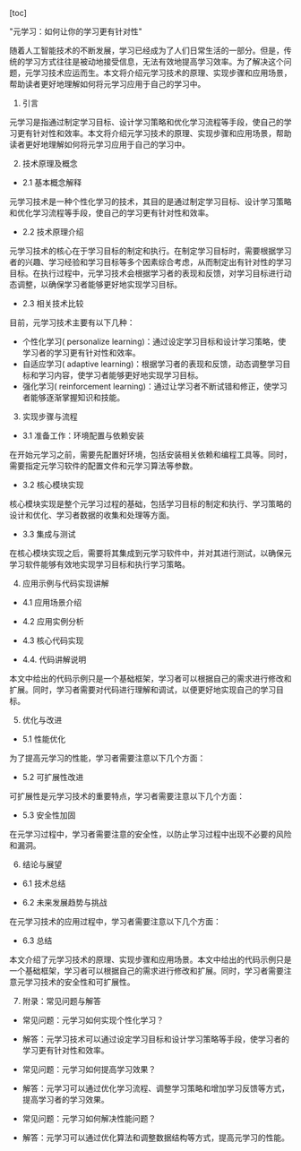 
[toc]                    
                
                
"元学习：如何让你的学习更有针对性"

随着人工智能技术的不断发展，学习已经成为了人们日常生活的一部分。但是，传统的学习方式往往是被动地接受信息，无法有效地提高学习效率。为了解决这个问题，元学习技术应运而生。本文将介绍元学习技术的原理、实现步骤和应用场景，帮助读者更好地理解如何将元学习应用于自己的学习中。

1. 引言

元学习是指通过制定学习目标、设计学习策略和优化学习流程等手段，使自己的学习更有针对性和效率。本文将介绍元学习技术的原理、实现步骤和应用场景，帮助读者更好地理解如何将元学习应用于自己的学习中。

2. 技术原理及概念

- 2.1 基本概念解释

元学习技术是一种个性化学习的技术，其目的是通过制定学习目标、设计学习策略和优化学习流程等手段，使自己的学习更有针对性和效率。

- 2.2 技术原理介绍

元学习技术的核心在于学习目标的制定和执行。在制定学习目标时，需要根据学习者的兴趣、学习经验和学习目标等多个因素综合考虑，从而制定出有针对性的学习目标。在执行过程中，元学习技术会根据学习者的表现和反馈，对学习目标进行动态调整，以确保学习者能够更好地实现学习目标。

- 2.3 相关技术比较

目前，元学习技术主要有以下几种：

- 个性化学习( personalize learning)：通过设定学习目标和设计学习策略，使学习者的学习更有针对性和效率。
- 自适应学习( adaptive learning)：根据学习者的表现和反馈，动态调整学习目标和学习内容，使学习者能够更好地实现学习目标。
- 强化学习( reinforcement learning)：通过让学习者不断试错和修正，使学习者能够逐渐掌握知识和技能。

3. 实现步骤与流程

- 3.1 准备工作：环境配置与依赖安装

在开始元学习之前，需要先配置好环境，包括安装相关依赖和编程工具等。同时，需要指定元学习软件的配置文件和元学习算法等参数。

- 3.2 核心模块实现

核心模块实现是整个元学习过程的基础，包括学习目标的制定和执行、学习策略的设计和优化、学习者数据的收集和处理等方面。

- 3.3 集成与测试

在核心模块实现之后，需要将其集成到元学习软件中，并对其进行测试，以确保元学习软件能够有效地实现学习目标和执行学习策略。

4. 应用示例与代码实现讲解

- 4.1 应用场景介绍

- 4.2 应用实例分析

- 4.3 核心代码实现

- 4.4. 代码讲解说明

本文中给出的代码示例只是一个基础框架，学习者可以根据自己的需求进行修改和扩展。同时，学习者需要对代码进行理解和调试，以便更好地实现自己的学习目标。

5. 优化与改进

- 5.1 性能优化

为了提高元学习的性能，学习者需要注意以下几个方面：

- 5.2 可扩展性改进

可扩展性是元学习技术的重要特点，学习者需要注意以下几个方面：

- 5.3 安全性加固

在元学习过程中，学习者需要注意的安全性，以防止学习过程中出现不必要的风险和漏洞。

6. 结论与展望

- 6.1 技术总结

- 6.2 未来发展趋势与挑战

在元学习技术的应用过程中，学习者需要注意以下几个方面：

- 6.3 总结

本文介绍了元学习技术的原理、实现步骤和应用场景。本文中给出的代码示例只是一个基础框架，学习者可以根据自己的需求进行修改和扩展。同时，学习者需要注意元学习技术的安全性和可扩展性。

7. 附录：常见问题与解答

- 常见问题：元学习如何实现个性化学习？

- 解答：元学习技术可以通过设定学习目标和设计学习策略等手段，使学习者的学习更有针对性和效率。

- 常见问题：元学习如何提高学习效果？

- 解答：元学习可以通过优化学习流程、调整学习策略和增加学习反馈等方式，提高学习者的学习效果。

- 常见问题：元学习如何解决性能问题？

- 解答：元学习可以通过优化算法和调整数据结构等方式，提高元学习的性能。

